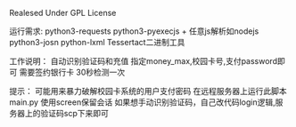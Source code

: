 Realesed Under GPL License


运行需求:
	python3-requests
	python3-pyexecjs + 任意js解析如nodejs
	python3-josn
	python-lxml
	Tessertact二进制工具

工作说明：
	自动识别验证码和充值
	指定money_max,校园卡号,支付password即可
	需要签约银行卡
	30秒检测一次

提示：
	可能用来暴力破解校园卡系统的用户支付密码
	在远程服务器上运行此脚本main.py
	使用screen保留会话
	如果想手动识别验证码，自己改代码login逻辑,服务器上的验证码scp下来即可	

